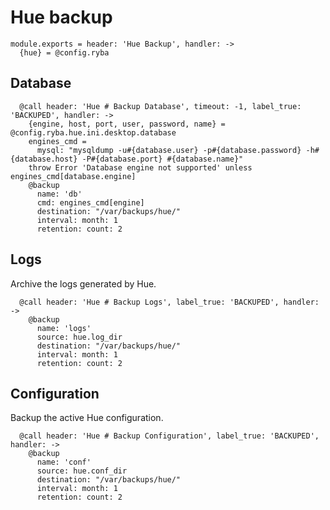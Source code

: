 
# Hue backup

    module.exports = header: 'Hue Backup', handler: ->
      {hue} = @config.ryba

## Database

      @call header: 'Hue # Backup Database', timeout: -1, label_true: 'BACKUPED', handler: ->
        {engine, host, port, user, password, name} = @config.ryba.hue.ini.desktop.database
        engines_cmd =
          mysql: "mysqldump -u#{database.user} -p#{database.password} -h#{database.host} -P#{database.port} #{database.name}"
        throw Error 'Database engine not supported' unless engines_cmd[database.engine]
        @backup
          name: 'db'
          cmd: engines_cmd[engine]
          destination: "/var/backups/hue/"
          interval: month: 1
          retention: count: 2

## Logs

Archive the logs generated by Hue.

      @call header: 'Hue # Backup Logs', label_true: 'BACKUPED', handler: ->
        @backup 
          name: 'logs'
          source: hue.log_dir
          destination: "/var/backups/hue/"
          interval: month: 1
          retention: count: 2

## Configuration

Backup the active Hue configuration.

      @call header: 'Hue # Backup Configuration', label_true: 'BACKUPED', handler: ->
        @backup 
          name: 'conf'
          source: hue.conf_dir
          destination: "/var/backups/hue/"
          interval: month: 1
          retention: count: 2

